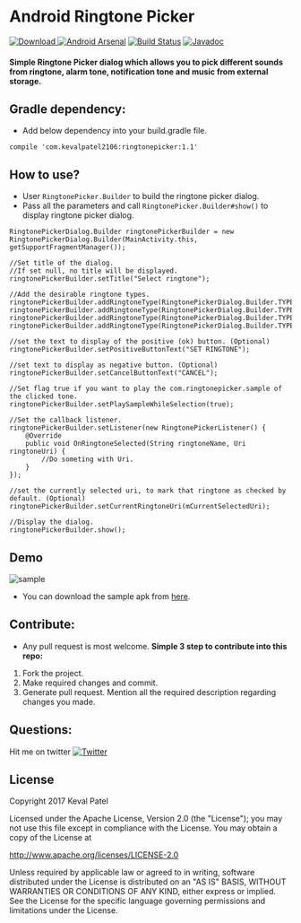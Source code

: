 # Android Ringtone Picker
[![Download](https://api.bintray.com/packages/kevalpatel2106/maven/android-ringtone-picker/images/download.svg) ](https://bintray.com/kevalpatel2106/maven/android-ringtone-picker/_latestVersion) [![Android Arsenal](https://img.shields.io/badge/Android%20Arsenal-Android%20Ringtone%20Picker-brightgreen.svg?style=flat)](https://android-arsenal.com/details/1/5513) [![Build Status](https://travis-ci.org/kevalpatel2106/android-ringtone-picker.svg?branch=master)](https://travis-ci.org/kevalpatel2106/android-ringtone-picker) [![Javadoc](https://img.shields.io/badge/JavaDoc-master-brightgreen.svg?style=flat)](http://kevalpatel2106.com/android-ringtone-picker/)

#### Simple Ringtone Picker dialog which allows you to pick different sounds from ringtone, alarm tone, notification tone and music from external storage.

## Gradle dependency: 
- Add below dependency into your build.gradle file.

```compile 'com.kevalpatel2106:ringtonepicker:1.1'```

## How to use?
- User `RingtonePicker.Builder` to build the ringtone picker dialog. 
- Pass all the parameters and call `RingtonePicker.Builder#show()` to display ringtone picker dialog.

```
RingtonePickerDialog.Builder ringtonePickerBuilder = new RingtonePickerDialog.Builder(MainActivity.this, getSupportFragmentManager());

//Set title of the dialog.
//If set null, no title will be displayed.
ringtonePickerBuilder.setTitle("Select ringtone");

//Add the desirable ringtone types.
ringtonePickerBuilder.addRingtoneType(RingtonePickerDialog.Builder.TYPE_MUSIC);
ringtonePickerBuilder.addRingtoneType(RingtonePickerDialog.Builder.TYPE_NOTIFICATION);
ringtonePickerBuilder.addRingtoneType(RingtonePickerDialog.Builder.TYPE_RINGTONE);
ringtonePickerBuilder.addRingtoneType(RingtonePickerDialog.Builder.TYPE_ALARM);

//set the text to display of the positive (ok) button. (Optional)
ringtonePickerBuilder.setPositiveButtonText("SET RINGTONE");

//set text to display as negative button. (Optional)
ringtonePickerBuilder.setCancelButtonText("CANCEL");

//Set flag true if you want to play the com.ringtonepicker.sample of the clicked tone.
ringtonePickerBuilder.setPlaySampleWhileSelection(true);

//Set the callback listener.
ringtonePickerBuilder.setListener(new RingtonePickerListener() {
    @Override
    public void OnRingtoneSelected(String ringtoneName, Uri ringtoneUri) {
        //Do someting with Uri.
    }
});

//set the currently selected uri, to mark that ringtone as checked by default. (Optional)
ringtonePickerBuilder.setCurrentRingtoneUri(mCurrentSelectedUri);

//Display the dialog.
ringtonePickerBuilder.show();
```

## Demo

![sample](/app/demo.gif)

- You can download the sample apk from [here](/app/sample.apk).

## Contribute:
- Any pull request is most welcome.
**Simple 3 step to contribute into this repo:**
1. Fork the project.
2. Make required changes and commit.
3. Generate pull request. Mention all the required description regarding changes you made.

## Questions:
Hit me on twitter [![Twitter](https://img.shields.io/badge/Twitter-@kevalpatel2106-blue.svg?style=flat)](https://twitter.com/kevalpatel2106)

## License
Copyright 2017 Keval Patel

Licensed under the Apache License, Version 2.0 (the "License"); you may not use this file except in compliance with the License. You may obtain a copy of the License at

http://www.apache.org/licenses/LICENSE-2.0

Unless required by applicable law or agreed to in writing, software distributed under the License is distributed on an "AS IS" BASIS, WITHOUT WARRANTIES OR CONDITIONS OF ANY KIND, either express or implied. See the License for the specific language governing permissions and limitations under the License.
